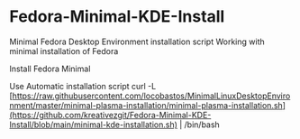 # Fedora-Minimal-KDE-Install
Minimal Fedora Desktop Environment installation script
Working with minimal installation of Fedora

Install Fedora Minimal

Use Automatic installation script
curl -L [https://raw.githubusercontent.com/locobastos/MinimalLinuxDesktopEnvironment/master/minimal-plasma-installation/minimal-plasma-installation.sh](https://github.com/kreativezgit/Fedora-Minimal-KDE-Install/blob/main/minimal-kde-installation.sh) | /bin/bash
